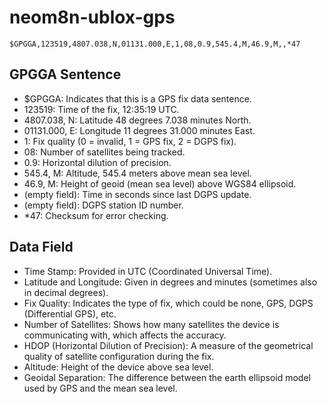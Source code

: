 # neom8n-ublox-gps
```
$GPGGA,123519,4807.038,N,01131.000,E,1,08,0.9,545.4,M,46.9,M,,*47
```
## GPGGA Sentence
+ $GPGGA: Indicates that this is a GPS fix data sentence.
+ 123519: Time of the fix, 12:35:19 UTC.
+ 4807.038, N: Latitude 48 degrees 7.038 minutes North.
+ 01131.000, E: Longitude 11 degrees 31.000 minutes East.
+ 1: Fix quality (0 = invalid, 1 = GPS fix, 2 = DGPS fix).
+ 08: Number of satellites being tracked.
+ 0.9: Horizontal dilution of precision.
+ 545.4, M: Altitude, 545.4 meters above mean sea level.
+ 46.9, M: Height of geoid (mean sea level) above WGS84 ellipsoid.
+ (empty field): Time in seconds since last DGPS update.
+ (empty field): DGPS station ID number.
+ *47: Checksum for error checking.
## Data Field
+ Time Stamp: Provided in UTC (Coordinated Universal Time).
+ Latitude and Longitude: Given in degrees and minutes (sometimes also in decimal degrees).
+ Fix Quality: Indicates the type of fix, which could be none, GPS, DGPS (Differential GPS), etc.
+ Number of Satellites: Shows how many satellites the device is communicating with, which affects the accuracy.
+ HDOP (Horizontal Dilution of Precision): A measure of the geometrical quality of satellite configuration during the fix.
+ Altitude: Height of the device above sea level.
+ Geoidal Separation: The difference between the earth ellipsoid model used by GPS and the mean sea level.